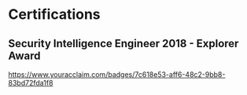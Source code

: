 # Certifications

## Security Intelligence Engineer 2018 - Explorer Award
  https://www.youracclaim.com/badges/7c618e53-aff6-48c2-9bb8-83bd72fda1f8
  
